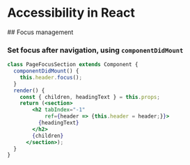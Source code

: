 # Accessibility in React

## Focus management

### Set focus after navigation, using `componentDidMount`

```jsx
class PageFocusSection extends Component {
  componentDidMount() {
    this.header.focus();
  }
  render() {
    const { children, headingText } = this.props;
    return (<section>
        <h2 tabIndex="-1"
            ref={header => {this.header = header;}}>
          {headingText}
        </h2>
        {children}
      </section>);
  }
}
```